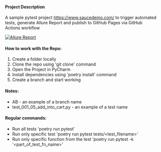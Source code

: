 #### Project Description
A sample pytest project https://www.saucedemo.com/ to trigger automated tests, generate Allure Report and publish to GitHub Pages via GitHub Actions workflow


[![Allure Report](https://img.shields.io/badge/Allure%20Report-deployed-yellowgreen)](https://natalia-tsy.github.io/SauceDemoProject/)


#### How to work with the Repo:
1. Create a folder locally
2. Clone the repo using 'git clone' command 
3. Open the Project in PyCharm
4. Install dependencies using 'poetry install' command
4. Create a branch and start working 

#### Notes:

 - AB - an example of a branch name 
 - test_001_05_add_into_cart.py - an example of a test name

#### Regular commands:
 - Run all tests 'poetry run pytest'
 - Run only specific test 'poetry run pytest tests/<test_filename>'
 - Run only specific function from the test 'poetry run pytest -k '<part_of_test_fn_name>'
